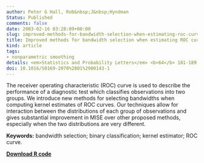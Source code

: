 ```yaml
---
author: Peter G Hall, Rob&nbsp;J&nbsp;Hyndman
Status: Published
comments: false
date: 2003-02-16 03:28:09+00:00
slug: improved-methods-for-bandwidth-selection-when-estimating-roc-curves
title: Improved methods for bandwidth selection when estimating ROC curves
kind: article
tags:
- nonparametric smoothing
details: <em>Statistics and Probability Letters</em> <b>64</b> 181-189
doi: 10.1016/S0169-2070%2801%2900143-1
---
```


The receiver operating characteristic (ROC) curve is used to describe the performance of a diagnostic test which classifies observations into two groups. We introduce new methods for selecting bandwidths when computing kernel estimates of ROC curves. Our techniques allow for interaction between the distributions of each group of observations and gives substantial improvement in MISE over other proposed methods, especially when the two distributions are very different.

**Keywords:** bandwidth selection; binary classification; kernel estimator; ROC curve.

[**Download R code**](http://robjhyndman.com/Rfiles/ROC.R)
